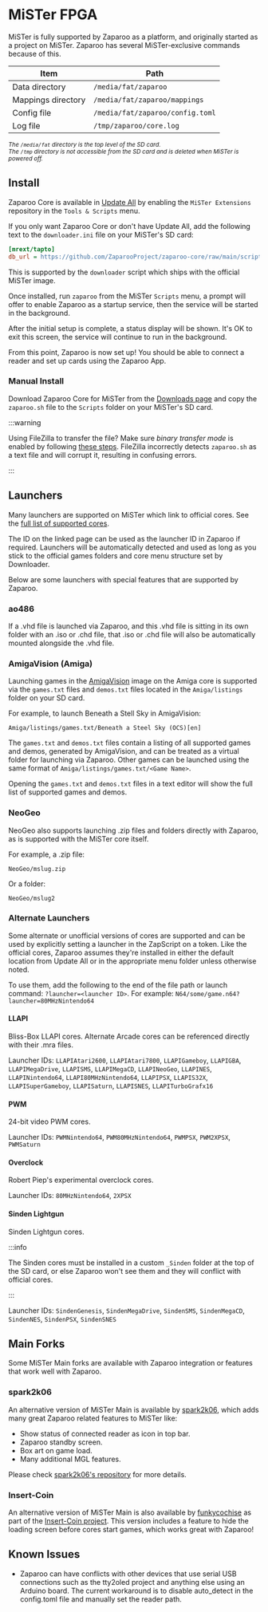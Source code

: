 # MiSTer FPGA

MiSTer is fully supported by Zaparoo as a platform, and originally started as a project on MiSTer. Zaparoo has several
MiSTer-exclusive commands because of this.

| Item               | Path                             |
| ------------------ | -------------------------------- |
| Data directory     | `/media/fat/zaparoo`             |
| Mappings directory | `/media/fat/zaparoo/mappings`    |
| Config file        | `/media/fat/zaparoo/config.toml` |
| Log file           | `/tmp/zaparoo/core.log`          |

<small>_The `/media/fat` directory is the top level of the SD card._</small><br />
<small>_The `/tmp` directory is not accessible from the SD card and is deleted when MiSTer is powered off._</small>

## Install

Zaparoo Core is available in [Update All](https://github.com/theypsilon/Update_All_MiSTer) by enabling the
`MiSTer Extensions` repository in the `Tools & Scripts` menu.

If you only want Zaparoo Core or don't have Update All, add the following text to the `downloader.ini` file on your
MiSTer's SD card:

```ini
[mrext/tapto]
db_url = https://github.com/ZaparooProject/zaparoo-core/raw/main/scripts/mister/repo/tapto.json
```

This is supported by the `downloader` script which ships with the official MiSTer image.

Once installed, run `zaparoo` from the MiSTer `Scripts` menu, a prompt will offer to enable Zaparoo as a startup
service, then the service will be started in the background.

After the initial setup is complete, a status display will be shown. It's OK to exit this screen, the service will
continue to run in the background.

From this point, Zaparoo is now set up! You should be able to connect a reader and set up cards using the Zaparoo App.

### Manual Install

Download Zaparoo Core for MiSTer from the [Downloads page](/downloads) and copy the `zaparoo.sh` file to the `Scripts`
folder on your MiSTer's SD card.

:::warning

Using FileZilla to transfer the file? Make sure _binary transfer mode_ is enabled by
following [these steps](https://oryon.net/knowledge-base/article/how-to-change-filezilla-ftp-program-to-binary-transfer/).
FileZilla incorrectly detects `zaparoo.sh` as a text file and will corrupt it, resulting in confusing errors.

:::

## Launchers

Many launchers are supported on MiSTer which link to official cores. See
the [full list of supported cores](https://github.com/wizzomafizzo/mrext/blob/main/docs/systems.md).

The ID on the linked page can be used as the launcher ID in Zaparoo if required. Launchers will be automatically detected and used as long as you stick to the official games folders and core menu structure set by Downloader.

Below are some launchers with special features that are supported by Zaparoo.

### ao486

If a .vhd file is launched via Zaparoo, and this .vhd file is sitting in its own folder with an .iso or .chd file, that .iso or .chd file will also be automatically mounted alongside the .vhd file.

### AmigaVision (Amiga)

Launching games in the [AmigaVision](https://amiga.vision/) image on the Amiga core is supported via the `games.txt` files and `demos.txt` files located in the `Amiga/listings` folder on your SD card.

For example, to launch Beneath a Stell Sky in AmigaVision:

```
Amiga/listings/games.txt/Beneath a Steel Sky (OCS)[en]
```

The `games.txt` and `demos.txt` files contain a listing of all supported games and demos, generated by AmigaVision, and can be treated as a virtual folder for launching via Zaparoo. Other games can be launched using the same format of `Amiga/listings/games.txt/<Game Name>`.

Opening the `games.txt` and `demos.txt` files in a text editor will show the full list of supported games and demos.

### NeoGeo

NeoGeo also supports launching .zip files and folders directly with Zaparoo, as is supported with the MiSTer core itself.

For example, a .zip file:

```
NeoGeo/mslug.zip
```

Or a folder:

```
NeoGeo/mslug2
```

### Alternate Launchers

Some alternate or unofficial versions of cores are supported and can be used by explicitly setting a launcher in the
ZapScript on a token. Like the official cores, Zaparoo assumes they're installed in either the default location from
Update All or in the appropriate menu folder unless otherwise noted.

To use them, add the following to the end of the file path or launch command: `?launcher=<launcher ID>`. For example:
`N64/some/game.n64?launcher=80MHzNintendo64`

#### LLAPI

Bliss-Box LLAPI cores. Alternate Arcade cores can be referenced directly with their .mra files.

Launcher IDs: `LLAPIAtari2600`, `LLAPIAtari7800`, `LLAPIGameboy`, `LLAPIGBA`, `LLAPIMegaDrive`, `LLAPISMS`,
`LLAPIMegaCD`, `LLAPINeoGeo`, `LLAPINES`, `LLAPINintendo64`, `LLAPI80MHzNintendo64`, `LLAPIPSX`, `LLAPIS32X`,
`LLAPISuperGameboy`, `LLAPISaturn`, `LLAPISNES`, `LLAPITurboGrafx16`

#### PWM

24-bit video PWM cores.

Launcher IDs: `PWMNintendo64`, `PWM80MHzNintendo64`, `PWMPSX`, `PWM2XPSX`, `PWMSaturn`

#### Overclock

Robert Piep's experimental overclock cores.

Launcher IDs: `80MHzNintendo64`, `2XPSX`

#### Sinden Lightgun

Sinden Lightgun cores.

:::info

The Sinden cores must be installed in a custom `_Sinden` folder at the top of the SD card, or else Zaparoo won't see
them and they will conflict with official cores.

:::

Launcher IDs: `SindenGenesis`, `SindenMegaDrive`, `SindenSMS`, `SindenMegaCD`, `SindenNES`, `SindenPSX`, `SindenSNES`

## Main Forks

Some MiSTer Main forks are available with Zaparoo integration or features that work well with Zaparoo.

### spark2k06

An alternative version of MiSTer Main is available by [spark2k06](https://aitorgomez.net/), which adds many great
Zaparoo related features to MiSTer like:

- Show status of connected reader as icon in top bar.
- Zaparoo standby screen.
- Box art on game load.
- Many additional MGL features.

Please check [spark2k06's repository](https://github.com/spark2k06/Main_MiSTer) for more details.

### Insert-Coin

An alternative version of MiSTer Main is also available by [funkycochise](https://github.com/funkycochise) as part of
the [Insert-Coin project](https://github.com/funkycochise/Insert-Coin). This version includes a feature to hide the
loading screen before cores start games, which
works great with Zaparoo!

## Known Issues

- Zaparoo can have conflicts with other devices that use serial USB connections such as the tty2oled project and
  anything else using an Arduino board. The current workaround is to disable auto_detect in the config.toml file and
  manually set the reader path.
